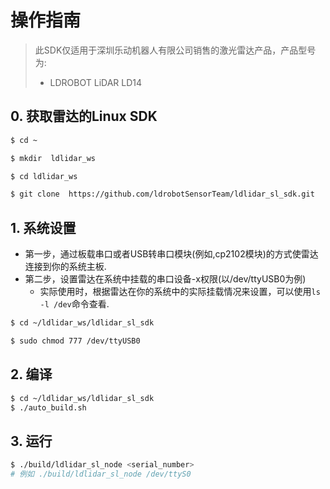 # 操作指南

>此SDK仅适用于深圳乐动机器人有限公司销售的激光雷达产品，产品型号为:
> - LDROBOT LiDAR LD14

## 0. 获取雷达的Linux SDK
```bash
$ cd ~

$ mkdir  ldlidar_ws

$ cd ldlidar_ws

$ git clone  https://github.com/ldrobotSensorTeam/ldlidar_sl_sdk.git
```

## 1. 系统设置
- 第一步，通过板载串口或者USB转串口模块(例如,cp2102模块)的方式使雷达连接到你的系统主板.
- 第二步，设置雷达在系统中挂载的串口设备-x权限(以/dev/ttyUSB0为例)
	- 实际使用时，根据雷达在你的系统中的实际挂载情况来设置，可以使用`ls -l /dev`命令查看.

``` bash
$ cd ~/ldlidar_ws/ldlidar_sl_sdk

$ sudo chmod 777 /dev/ttyUSB0
```

## 2. 编译

```bash
$ cd ~/ldlidar_ws/ldlidar_sl_sdk
$ ./auto_build.sh
```

## 3. 运行
``` bash
$ ./build/ldlidar_sl_node <serial_number>
# 例如 ./build/ldlidar_sl_node /dev/ttyS0
```
